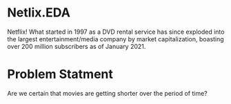 # Netlix.EDA

Netflix! What started in 1997 as a DVD rental service has since exploded into the largest entertainment/media company by market capitalization, boasting over 200 million subscribers as of January 2021.

# Problem Statment

Are we certain that movies are getting shorter over the period of time?

